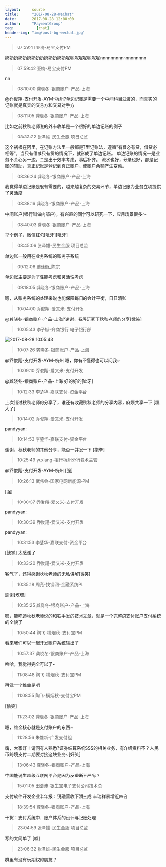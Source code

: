 ```yaml
---
layout:     source 
title:      "2017-08-28-WeChat"
date:       2017-08-28 12:00:00
author:     "PaymentGroup"
tag:		  [chat]
header-img: "img/post-bg-wechat.jpg"
---
```

> 07:59:41  亚楠-易宝支付PM  
   
奶奶奶奶奶奶奶奶奶奶奶奶奶奶呢呢呢呢呢呢呢呢nnnnnnnnnnnnnnnnnn  
   
> 07:59:42  亚楠-易宝支付PM  
   
nn  
   
> 08:10:00  龚晓冬-银商账户-产品-上海  
   
@乔俊翔-支付开发-AYM-杭州?单边记账是需要一个中间科目过渡的，而真实的记账就是真实的交易方和交易对手方  
   
> 08:11:05  龚晓冬-银商账户-产品-上海  
   
比如之前秋秋老师说的外卡收单是一个很好的单边记账的例子  
   
> 08:33:22  张泽雄-民生金服 项目总监  
   
这个祸根在阿里，在记账方法里一般都是T型记账法，遵循"有借必有贷，借贷必相等"，当只有借或只有贷的情况下，就形成了单边记账。 单边记账的情况一是业务不关心另一边，二是出于效率考虑，事后补齐。 流水也好，分录也好，都是记账的辅助，真正记账是登记到真正账户，使账户余额产生变动。  
   
> 08:36:24  龚晓冬-银商账户-产品-上海  
   
我觉得单边记账是很有需要的，越来越复杂的交易环节，单边记账为业务立项提供了灵活度  
   
> 08:38:16  龚晓冬-银商账户-产品-上海  
   
中间账户(银行叫做内部户)，有兴趣的同学可以研究一下，应用场景很多～  
   
> 08:40:03  龚晓冬-银商账户-产品-上海  
   
举个例子，微信红包[呲牙][呲牙]  
   
> 08:45:06  张泽雄-民生金服 项目总监  
   
单边账一般用在业务系统的账务子系统  
   
> 09:12:06  蘑菇街_陈宗  
   
单边账主要是为了性能考虑和灵活性考虑  
   
> 09:18:05  龚晓冬-银商账户-产品-上海  
   
嗯，从账务系统的处理来说也能保障每日的会计平衡，日日清账  
   
> 10:04:00  乔俊翔-爱又米-支付开发  
   
@龚晓冬-银商账户-产品-上海?谢谢，我再研究下秋秋老师的分享[微笑]  
   
> 10:05:43  李子枞-齐商银行 电子银行部   
   
![2017-08-28 10:05:43](http://wechat.lixf.cn/img/20170828_100543.png) 
   
> 10:07:26  龚晓冬-银商账户-产品-上海  
   
@乔俊翔-支付开发-AYM-杭州 嗯，你有不懂得也可以问我~  
   
> 10:09:10  乔俊翔-爱又米-支付开发  
   
@龚晓冬-银商账户-产品-上海 好的好的[呲牙]  
   
> 10:12:33  李楚华-嘉联支付-资金平台  
   
上次错过秋秋老师的分享了，谁还有收藏秋秋老师的分享内容，麻烦共享一下 [糗大了]  
   
> 10:14:02  乔俊翔-爱又米-支付开发  
   
pandyyan:  
   
> 10:14:53  李楚华-嘉联支付-资金平台  
   
谢谢，秋秋老师的其他分享，能否一并发一下 [抱拳]  
   
> 10:25:49  yuxiang-招行杭州分行技术主管  
   
@乔俊翔-支付开发-AYM-杭州 [强]  
   
> 10:26:13  武伟会-国家电网新能源-PM  
   
[强]  
   
> 10:30:37  乔俊翔-爱又米-支付开发  
   
pandyyan:  
   
> 10:30:39  乔俊翔-爱又米-支付开发  
   
pandyyan:  
   
> 10:31:53  李楚华-嘉联支付-资金平台  
   
[鼓掌] 太感谢了  
   
> 10:33:20  乔俊翔-爱又米-支付开发  
   
客气了，还得感谢秋秋老师的无私讲解[微笑]  
   
> 10:35:18  周亮-找钢网-金融系统PL  
   
感谢[玫瑰]  
   
> 10:35:25  龚晓冬-银商账户-产品-上海  
   
嗯，能吃透秋秋老师说的和铁手发的技术文章，就是一个完整的支付账户支付系统的全貌了  
   
> 10:50:44  陶飞-横烟秋-支付宝PM  
   
看来我们可以一起开发账户系统输出了  
   
> 10:57:37  龚晓冬-银商账户-产品-上海  
   
哈哈，我觉得完全可以了~  
   
> 11:08:48  陶飞-横烟秋-支付宝PM  
   
再做一个维金是吧  
   
> 11:08:55  陶飞-横烟秋-支付宝PM  
   
[偷笑]  
   
> 11:23:02  龚晓冬-银商账户-产品-上海  
   
嗯，维金核心就是支付账户的东西~  
   
> 11:28:56  朱雄新-广发支付组  
   
嗨，大家好！请问有人熟悉?证券结算系统SSS的相关业务，有介绍资料不？人民币跨境支付二期要对接这块业务~[奸笑]  
   
> 13:06:43  龚晓冬-银商账户-产品-上海  
   
中国能诞生超级互联网平台是因为反垄断不严吗？  
   
> 15:01:05  田浩沛-银生宝电子支付公司技术总  
   
支付软件开发企业半年报：锐融营收下滑三成 丰瑞祥暴增近四倍  
   
> 18:39:54  龚晓冬-银商账户-产品-上海  
   
干货：支付系统中，账户体系的设计与记账处理  
   
> 23:04:59  张泽雄-民生金服 项目总监  
   
写的太简单了 [嘘]  
   
> 23:06:32  张泽雄-民生金服 项目总监  
   
群里有没有玩期权的朋友？  
   
